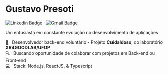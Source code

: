 # Gustavo Presoti

[![Linkedin Badge](https://img.shields.io/badge/-GustavoPresoti-blue?style=flat-square&logo=Linkedin&logoColor=white&link=https://www.linkedin.com/in/gustavo-presoti-639089120/)](https://www.linkedin.com/in/gustavo-presoti-639089120/)
&nbsp;
[![Gmail Badge](https://img.shields.io/badge/-gu.presoti@gmail.com-c14438?style=flat-square&logo=Gmail&logoColor=white&link=mailto:gu.presoti@gmail.com)](mailto:gu.presoti@gmail.com)

Um entusiasta em constante evolução no desenvolvimento de aplicações

 :older_man: &nbsp; Desenvolvedor back-end voluntário - Projeto **CuidaIdoso**, do laboratório **XR4GOODLAB/UFOP**
 <br/> :mag: &nbsp; Buscando oportunidade de colaborar com projetos em Back-end ou Front-end
 <br/> :computer: &nbsp; Stack: Node.js, ReactJS, & Typescript

